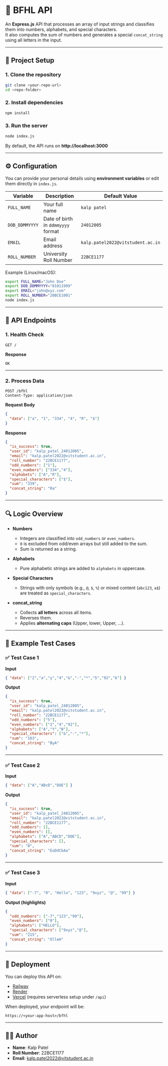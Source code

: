 # 🚀 BFHL API

An **Express.js** API that processes an array of input strings and classifies them into numbers, alphabets, and special characters.  
It also computes the sum of numbers and generates a special `concat_string` using all letters in the input.

---

## 📂 Project Setup

### 1. Clone the repository
```bash
git clone <your-repo-url>
cd <repo-folder>
```

### 2. Install dependencies
```bash
npm install
```

### 3. Run the server
```bash
node index.js
```

By default, the API runs on **http://localhost:3000**

---

## ⚙️ Configuration

You can provide your personal details using **environment variables** or edit them directly in `index.js`.

| Variable         | Description                          | Default Value                              |
|------------------|--------------------------------------|--------------------------------------------|
| `FULL_NAME`      | Your full name                       | `kalp patel`                               |
| `DOB_DDMMYYYY`   | Date of birth in `ddmmyyyy` format   | `24012005`                                 |
| `EMAIL`          | Email address                        | `kalp.patel2022@vitstudent.ac.in`          |
| `ROLL_NUMBER`    | University Roll Number               | `22BCE1177`                                |

Example (Linux/macOS):
```bash
export FULL_NAME="John Doe"
export DOB_DDMMYYYY="01011999"
export EMAIL="john@xyz.com"
export ROLL_NUMBER="20BCE1001"
node index.js
```

---

## 📡 API Endpoints

### 1. Health Check
```http
GET /
```
**Response**
```
OK
```

---

### 2. Process Data
```http
POST /bfhl
Content-Type: application/json
```

**Request Body**
```json
{
  "data": ["a", "1", "334", "4", "R", "$"]
}
```

**Response**
```json
{
  "is_success": true,
  "user_id": "kalp_patel_24012005",
  "email": "kalp.patel2022@vitstudent.ac.in",
  "roll_number": "22BCE1177",
  "odd_numbers": ["1"],
  "even_numbers": ["334","4"],
  "alphabets": ["A","R"],
  "special_characters": ["$"],
  "sum": "339",
  "concat_string": "Ra"
}
```

---

## 🔍 Logic Overview

- **Numbers**
  - Integers are classified into `odd_numbers` or `even_numbers`.
  - `0` is excluded from odd/even arrays but still added to the sum.
  - Sum is returned as a string.

- **Alphabets**
  - Pure alphabetic strings are added to `alphabets` in uppercase.

- **Special Characters**
  - Strings with only symbols (e.g., `@`, `$`, `%`) or mixed content (`abc123`, `a$`) are treated as `special_characters`.

- **concat_string**
  - Collects **all letters** across all items.
  - Reverses them.
  - Applies **alternating caps** (Upper, lower, Upper, …).

---

## 🧪 Example Test Cases

### ✅ Test Case 1
**Input**
```json
{ "data": ["2","a","y","4","&","-","*","5","92","b"] }
```

**Output**
```json
{
  "is_success": true,
  "user_id": "kalp_patel_24012005",
  "email": "kalp.patel2022@vitstudent.ac.in",
  "roll_number": "22BCE1177",
  "odd_numbers": ["5"],
  "even_numbers": ["2","4","92"],
  "alphabets": ["A","Y","B"],
  "special_characters": ["&","-","*"],
  "sum": "103",
  "concat_string": "ByA"
}
```

---

### ✅ Test Case 2
**Input**
```json
{ "data": ["A","ABcD","DOE"] }
```

**Output**
```json
{
  "is_success": true,
  "user_id": "kalp_patel_24012005",
  "email": "kalp.patel2022@vitstudent.ac.in",
  "roll_number": "22BCE1177",
  "odd_numbers": [],
  "even_numbers": [],
  "alphabets": ["A","ABCD","DOE"],
  "special_characters": [],
  "sum": "0",
  "concat_string": "EoDdCbAa"
}
```

---

### ✅ Test Case 3
**Input**
```json
{ "data": ["-7", "0", "Hello", "123", "9xyz", "@", "99"] }
```

**Output (highlights)**
```json
{
  "odd_numbers": ["-7","123","99"],
  "even_numbers": ["0"],
  "alphabets": ["HELLO"],
  "special_characters": ["9xyz","@"],
  "sum": "215",
  "concat_string": "OlleH"
}
```

---

## 🚀 Deployment

You can deploy this API on:
- [Railway](https://railway.app/)  
- [Render](https://render.com/)  
- [Vercel](https://vercel.com/) (requires serverless setup under `/api`)  

When deployed, your endpoint will be:
```
https://<your-app-host>/bfhl
```

---

## 👨‍💻 Author
- **Name**: Kalp Patel  
- **Roll Number**: 22BCE1177  
- **Email**: kalp.patel2022@vitstudent.ac.in  
